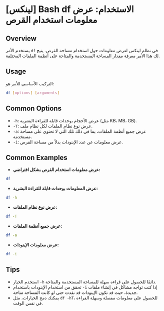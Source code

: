 # [لينكس] Bash df الاستخدام: عرض معلومات استخدام القرص

## Overview
يستخدم الأمر `df` في نظام لينكس لعرض معلومات حول استخدام مساحة القرص. يتيح لك هذا الأمر معرفة مقدار المساحة المستخدمة والمتاحة على أنظمة الملفات المختلفة.

## Usage
التركيب الأساسي للأمر هو:

```bash
df [options] [arguments]
```

## Common Options
- `-h`: عرض الأحجام بوحدات قابلة للقراءة البشرية (مثل KB، MB، GB).
- `-T`: عرض نوع نظام الملفات لكل نظام ملف.
- `-a`: عرض جميع أنظمة الملفات، بما في ذلك تلك التي لا تحتوي على مساحة مستخدمة.
- `-i`: عرض معلومات عن عدد الإينودات بدلاً من مساحة القرص.

## Common Examples
- **عرض معلومات استخدام القرص بشكل افتراضي:**

```bash
df
```

- **عرض المعلومات بوحدات قابلة للقراءة البشرية:**

```bash
df -h
```

- **عرض نوع نظام الملفات:**

```bash
df -T
```

- **عرض جميع أنظمة الملفات:**

```bash
df -a
```

- **عرض معلومات الإينودات:**

```bash
df -i
```

## Tips
- استخدم الخيار `-h` دائمًا للحصول على قراءة سهلة للمساحة المستخدمة والمتاحة.
- تحقق من استخدام الإينودات باستخدام `-i` إذا كنت تواجه مشاكل في إنشاء ملفات جديدة، حيث قد تكون الإينودات قد نفدت حتى لو كانت المساحة متاحة.
- يمكنك دمج الخيارات، مثل `df -hT`، للحصول على معلومات مفصلة وسهلة القراءة في نفس الوقت.